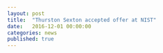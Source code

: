 ```yaml
---
layout: post
title:  "Thurston Sexton accepted offer at NIST"
date:   2016-12-01 00:00:00
categories: news
published: true
---
```

